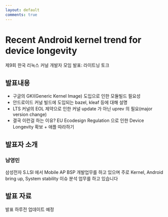 ```yaml
---
layout: default
comments: true
---
```


# Recent Android kernel trend for device longevity
제9회 한국 리눅스 커널 개발자 모임 발표: 라이트닝 토크

## 발표내용
- 구글의 GKI(Generic Kernel Image) 도입으로 인한 모듈빌드 필요성
- 안드로이드 커널 빌드에 도입되는 bazel, kleaf 등에 대해 설명
- LTS 커널의 EOL 제약으로 인한 커널 update 가 아닌 uprev 의 필요(major version change)
- 결국 이런걸 하는 이유? EU Ecodesign Regulation 으로 인한 Device Longevity 확보 + 애플 따라하기

## 발표자 소개

### 남영민
삼성전자 S.LSI 에서 Mobile AP BSP 개발업무를 하고 있으며 주로 Kernel, Android bring up, System stability 이슈 분석 업무를 하고 있습니다

## 발표 자료
발표 하루전 업데이트 예정
